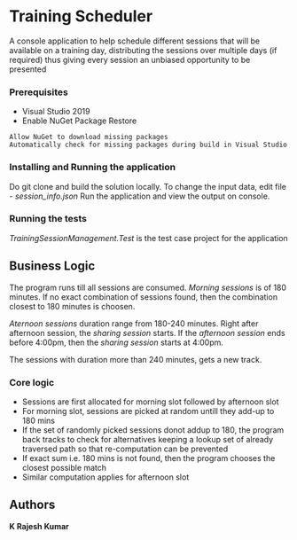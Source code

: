 # Training Scheduler

A console application to help schedule different sessions that will be available on a training day, distributing the sessions over multiple days (if required) thus giving every session an unbiased opportunity to be presented

### Prerequisites

* Visual Studio 2019
* Enable NuGet Package Restore

```
Allow NuGet to download missing packages
Automatically check for missing packages during build in Visual Studio
```

### Installing and Running the application

Do git clone and build the solution locally. 
To change the input data, edit file - *session_info.json*
Run the application and view the output on console.

### Running the tests

*TrainingSessionManagement.Test* is the test case project for the application

## Business Logic

The program runs till all sessions are consumed. 
*Morning sessions* is of 180 minutes. If no exact combination of sessions found, then the combination closest to 180 minutes is choosen. 

*Aternoon sessions* duration range from 180-240 minutes. Right after afternoon session, the *sharing session* starts.
If the *afternoon session* ends before 4:00pm, then the *sharing session* starts at 4:00pm.

The sessions with duration more than 240 minutes, gets a new track.

### Core logic

* Sessions are first allocated for morning slot followed by afternoon slot
* For morning slot, sessions are picked at random untill they add-up to 180 mins
* If the set of randomly picked sessions donot addup to 180, the program back tracks to check for alternatives keeping a lookup set of already traversed path so that re-computation can be prevented
* If exact sum i.e. 180 mins is not found, then the program chooses the closest possible match
* Similar computation applies for afternoon slot

## Authors

**K Rajesh Kumar**

